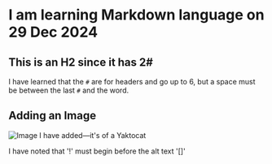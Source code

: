 # I am learning Markdown language on 29 Dec 2024

## This is an H2 since it has 2#

I have learned that the `#` are for headers and go up to 6, but a space must be between the last `#` and the word.

## Adding an Image

![Image I have added—it's of a Yaktocat](https://i.ibb.co/Csfm16s/image.jpg)

I have noted that '!' must begin before the alt text '[]'

